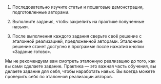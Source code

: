 1. Последовательно изучите статьи и пошаговые демонстрации, подготовленные авторами.

2. Выполните задания, чтобы закрепить на практике полученные навыки.

3. После выполнения каждого задания сверьте своё решение с эталонной реализацией, предложенной авторами. Эталонное решение станет доступно в программе после нажатия кнопки «Задание готово».

Мы не рекомендуем вам смотреть эталонную реализацию до того, как вы сами сделаете задание. Практика — это важная часть обучения, вы делаете задание для себя, чтобы наработать навык. Вы всегда можете проверить себя по эталонной реализации авторов.
